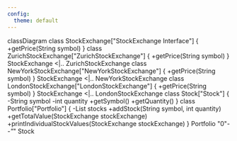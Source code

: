 ```yaml
---
config:
  theme: default
---
```


classDiagram
  class StockExchange["StockExchange Interface"] {
    +getPrice(String symbol)
  }
  class ZurichStockExchange["ZurichStockExchange"] {
    +getPrice(String symbol)
  }
  StockExchange <|.. ZurichStockExchange
  class NewYorkStockExchange["NewYorkStockExchange"] {
    +getPrice(String symbol)
  }
  StockExchange <|.. NewYorkStockExchange
  class LondonStockExchange["LondonStockExchange"] {
    +getPrice(String symbol)
  }
  StockExchange <|.. LondonStockExchange
  class Stock["Stock"] {
    -String symbol
    -int quantity
    +getSymbol()
    +getQuantity()
  }
  class Portfolio["Portfolio"] {
    -List<Stock> stocks
    +addStock(String symbol, int quantity)
    +getTotalValue(StockExchange stockExchange)
    +printIndividualStockValues(StockExchange stockExchange)
  }
  Portfolio "0"*--"*" Stock